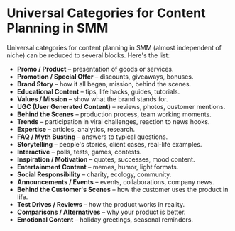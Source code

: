 # Universal Categories for Content Planning in SMM

Universal categories for content planning in SMM (almost independent of niche) can be reduced to several blocks. Here's the list:

* **Promo / Product** – presentation of goods or services.
* **Promotion / Special Offer** – discounts, giveaways, bonuses.
* **Brand Story** – how it all began, mission, behind the scenes.
* **Educational Content** – tips, life hacks, guides, tutorials.
* **Values / Mission** – show what the brand stands for.
* **UGC (User Generated Content)** – reviews, photos, customer mentions.
* **Behind the Scenes** – production process, team working moments.
* **Trends** – participation in viral challenges, reaction to news hooks.
* **Expertise** – articles, analytics, research.
* **FAQ / Myth Busting** – answers to typical questions.
* **Storytelling** – people's stories, client cases, real-life examples.
* **Interactive** – polls, tests, games, contests.
* **Inspiration / Motivation** – quotes, successes, mood content.
* **Entertainment Content** – memes, humor, light formats.
* **Social Responsibility** – charity, ecology, community.
* **Announcements / Events** – events, collaborations, company news.
* **Behind the Customer's Scenes** – how the customer uses the product in life.
* **Test Drives / Reviews** – how the product works in reality.
* **Comparisons / Alternatives** – why your product is better.
* **Emotional Content** – holiday greetings, seasonal reminders.